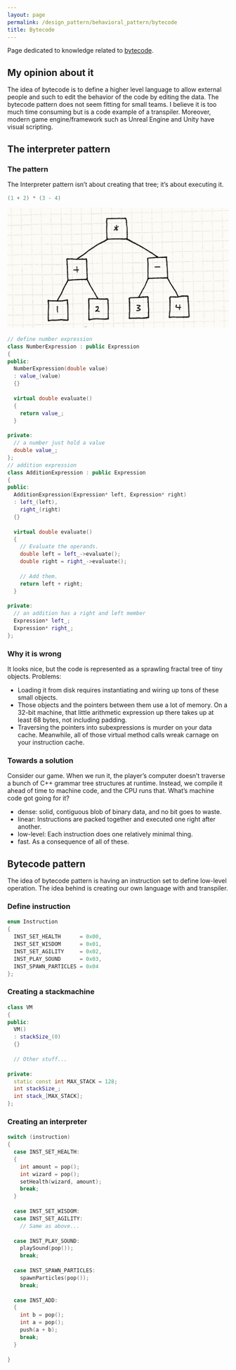 ```yaml
---
layout: page
permalink: /design_pattern/behavioral_pattern/bytecode
title: Bytecode
---
```


Page dedicated to knowledge related to [bytecode](https://gameprogrammingpatterns.com/bytecode.html).

## My opinion about it

The idea of bytecode is to define a higher level language to allow external people and such to edit the behavior of the code by editing the data. The bytecode pattern does not seem fitting for small teams. I believe it is too much time consuming but is a code example of a transpiler. Moreover, modern game engine/framework such as Unreal Engine and Unity have visual scripting.

## The interpreter pattern

### The pattern

The Interpreter pattern isn’t about creating that tree; it’s about executing it.

```cpp
(1 + 2) * (3 - 4)
```

![Bytecode ast](bytecode-ast.png)

```cpp
// define number expression
class NumberExpression : public Expression
{
public:
  NumberExpression(double value)
  : value_(value)
  {}

  virtual double evaluate()
  {
    return value_;
  }

private:
  // a number just hold a value
  double value_;
};
// addition expression
class AdditionExpression : public Expression
{
public:
  AdditionExpression(Expression* left, Expression* right)
  : left_(left),
    right_(right)
  {}

  virtual double evaluate()
  {
    // Evaluate the operands.
    double left = left_->evaluate();
    double right = right_->evaluate();

    // Add them.
    return left + right;
  }

private:
  // an addition has a right and left member
  Expression* left_;
  Expression* right_;
};
```

### Why it is wrong

It looks nice, but the code is represented as a sprawling fractal tree of tiny objects. Problems:
- Loading it from disk requires instantiating and wiring up tons of these small objects.
- Those objects and the pointers between them use a lot of memory. On a 32-bit machine, that little arithmetic expression up there takes up at least 68 bytes, not including padding.
- Traversing the pointers into subexpressions is murder on your data cache. Meanwhile, all of those virtual method calls wreak carnage on your instruction cache.

### Towards a solution

Consider our game. When we run it, the player’s computer doesn’t traverse a bunch of C++ grammar tree structures at runtime. Instead, we compile it ahead of time to machine code, and the CPU runs that. What’s machine code got going for it?
- dense: solid, contiguous blob of binary data, and no bit goes to waste.
- linear: Instructions are packed together and executed one right after another.
- low-level: Each instruction does one relatively minimal thing.
- fast. As a consequence of all of these.

## Bytecode pattern

The idea of bytecode pattern is having an instruction set to define low-level operation. The idea behind is creating our own language with and transpiler.

### Define instruction

```cpp
enum Instruction
{
  INST_SET_HEALTH      = 0x00,
  INST_SET_WISDOM      = 0x01,
  INST_SET_AGILITY     = 0x02,
  INST_PLAY_SOUND      = 0x03,
  INST_SPAWN_PARTICLES = 0x04
};
```

### Creating a stackmachine

```cpp
class VM
{
public:
  VM()
  : stackSize_(0)
  {}

  // Other stuff...

private:
  static const int MAX_STACK = 128;
  int stackSize_;
  int stack_[MAX_STACK];
};
```

### Creating an interpreter

```cpp
switch (instruction)
{
  case INST_SET_HEALTH:
  {
    int amount = pop();
    int wizard = pop();
    setHealth(wizard, amount);
    break;
  }

  case INST_SET_WISDOM:
  case INST_SET_AGILITY:
    // Same as above...

  case INST_PLAY_SOUND:
    playSound(pop());
    break;

  case INST_SPAWN_PARTICLES:
    spawnParticles(pop());
    break;

  case INST_ADD:
  {
    int b = pop();
    int a = pop();
    push(a + b);
    break;
  }

}
```














